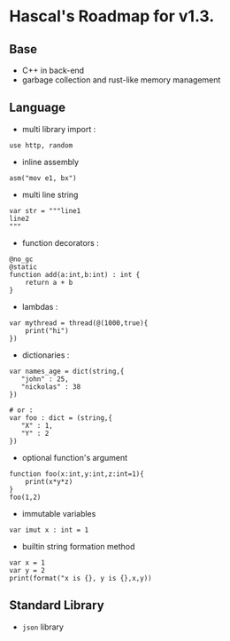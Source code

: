 # Hascal's Roadmap for v1.3.

## Base
- C++ in back-end
- garbage collection and rust-like memory management

## Language
- multi library import :
```
use http, random
```

- inline assembly
```
asm("mov e1, bx")
```

- multi line string
``` 
var str = """line1
line2
"""
```

- function decorators :
```
@no_gc
@static
function add(a:int,b:int) : int {
    return a + b
}
```
- lambdas :
```
var mythread = thread(@(1000,true){
    print("hi")
})
```

- dictionaries :
```
var names_age = dict(string,{
   "john" : 25,
   "nickolas" : 38
})

# or :
var foo : dict = (string,{
   "X" : 1,
   "Y" : 2
})
```

- optional function's argument
```
function foo(x:int,y:int,z:int=1){
    print(x*y*z)
}
foo(1,2)
```

- immutable variables
```
var imut x : int = 1
```

- builtin string formation method
```
var x = 1
var y = 2
print(format("x is {}, y is {},x,y))
```

## Standard Library
- `json` library
